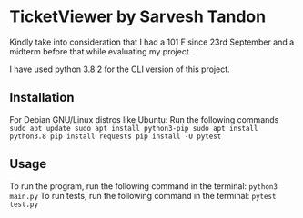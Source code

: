 # TicketViewer by Sarvesh Tandon
Kindly take into consideration that I had a 101 F since 23rd September and a midterm before that
while evaluating my project.

I have used python 3.8.2 for the CLI version of this project.

## Installation
For Debian GNU/Linux distros like Ubuntu:
    Run the following commands
    ```
    sudo apt update
    sudo apt install python3-pip
    sudo apt install python3.8
    pip install requests
    pip install -U pytest
    ```

## Usage
To run the program, run the following command in the terminal: `python3 main.py`
To run tests, run the following command in the terminal: `pytest test.py`
